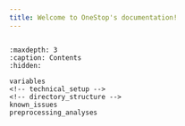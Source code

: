 ```yaml
---
title: Welcome to OneStop's documentation!
---
```


```{include} ../../README.md
```

```{toctree}
:maxdepth: 3
:caption: Contents
:hidden:

variables
<!-- technical_setup -->
<!-- directory_structure -->
known_issues
preprocessing_analyses

```

<!-- ## Indices and tables

- [General Index](genindex)
- [Module Index](modindex)
- [Search Page](search) -->
